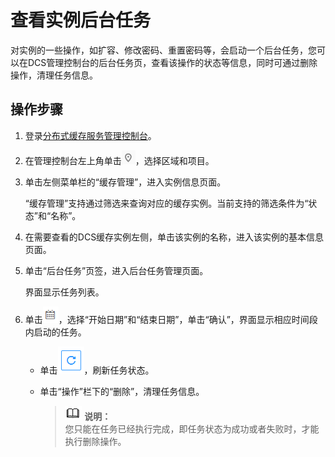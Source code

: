 # 查看实例后台任务<a name="ZH-CN_TOPIC_0148195289"></a>

对实例的一些操作，如扩容、修改密码、重置密码等，会启动一个后台任务，您可以在DCS管理控制台的后台任务页，查看该操作的状态等信息，同时可通过删除操作，清理任务信息。

## 操作步骤<a name="section6949172419462"></a>

1.  登录[分布式缓存服务管理控制台](https://console.huaweicloud.com/dcs)。
2.  在管理控制台左上角单击![](figures/icon-region.png)，选择区域和项目。
3.  单击左侧菜单栏的“缓存管理”，进入实例信息页面。

    “缓存管理”支持通过筛选来查询对应的缓存实例。当前支持的筛选条件为“状态”和“名称”。

4.  在需要查看的DCS缓存实例左侧，单击该实例的名称，进入该实例的基本信息页面。
5.  单击“后台任务”页签，进入后台任务管理页面。

    界面显示任务列表。

6.  单击![](figures/icon-choosetime.png)，选择“开始日期”和“结束日期”，单击“确认”，界面显示相应时间段内启动的任务。
    -   单击![](figures/icon-refresh.png)，刷新任务状态。
    -   单击“操作”栏下的“删除”，清理任务信息。

        >![](public_sys-resources/icon-note.gif) **说明：**   
        >您只能在任务已经执行完成，即任务状态为成功或者失败时，才能执行删除操作。  



